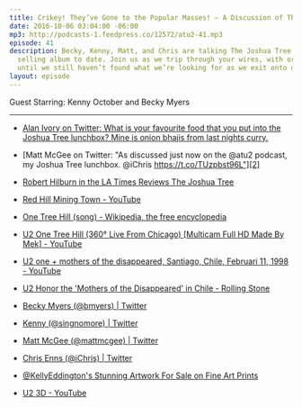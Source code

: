 ```yaml
---
title: Crikey! They’ve Gone to the Popular Masses! — A Discussion of The Joshua Tree
date: 2016-10-06 03:04:00 -06:00
mp3: http://podcasts-1.feedpress.co/12572/atu2-41.mp3
episode: 41
description: Becky, Kenny, Matt, and Chris are talking The Joshua Tree - U2’s biggest
  selling album to date. Join us as we trip through your wires, with or without you,
  until we still haven’t found what we’re looking for as we exit onto one tree hill.
layout: episode  
---
```


Guest Starring: Kenny October and Becky Myers

***

* [Alan Ivory on Twitter: What is your favourite food that you put into the Joshua Tree lunchbox? Mine is onion bhajis from last nights curry.][1]

* [Matt McGee on Twitter: "As discussed just now on the @atu2 podcast, my Joshua Tree lunchbox. @iChris https://t.co/TUzpbst96L"][2]

* [Robert Hilburn in the LA Times Reviews The Joshua Tree][3]

* [Red Hill Mining Town - YouTube][4]

* [One Tree Hill (song) - Wikipedia, the free encyclopedia][5]

* [U2 One Tree Hill (360° Live From Chicago) [Multicam Full HD Made By Mek] - YouTube][6]

* [U2 one + mothers of the disappeared, Santiago, Chile, Februari 11, 1998 - YouTube][7]

* [U2 Honor the 'Mothers of the Disappeared' in Chile - Rolling Stone][8]

* [Becky Myers (@bmyers) | Twitter][9]

* [Kenny (@singnomore) | Twitter][10]

* [Matt McGee (@mattmcgee) | Twitter][11]

* [Chris Enns (@iChris) | Twitter][12]

* [@KellyEddington's Stunning Artwork For Sale on Fine Art Prints][13]

* [U2 3D - YouTube][14]

[1]: https://twitter.com/i/web/status/778738215851204608
[2]: https://twitter.com/mattmcgee/status/779059206804557824
[3]: http://www.u2.com/news/article/1096
[4]: https://www.youtube.com/watch?v=ytRekLUX3GE
[5]: https://en.wikipedia.org/wiki/One_Tree_Hill_(song)
[6]: https://www.youtube.com/watch?v=VrlmhnBlH0Q
[7]: https://www.youtube.com/watch?v=Dxw8o1xzjQE
[8]: http://www.rollingstone.com/music/videos/flashback-u2-honor-the-mothers-of-the-disappeared-in-chile-20131105
[9]: https://twitter.com/bmyers
[10]: https://twitter.com/singnomore
[11]: https://twitter.com/mattmcgee
[12]: https://twitter.com/ichris
[13]: http://www.imagekind.com/artists/KellyEddington/U2/fine-art-prints
[14]: https://www.youtube.com/watch?v=hhHjqmjeZww
